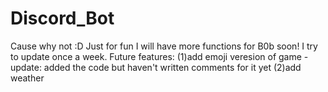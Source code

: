 # Discord_Bot
Cause why not :D
Just for fun
I will have more functions for B0b soon!
I try to update once a week. 
Future features: (1)add emoji veresion of game - update: added the code but haven't written comments for it yet    (2)add weather     